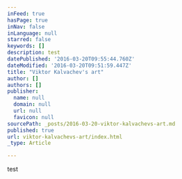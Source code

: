 ```yaml
---
inFeed: true
hasPage: true
inNav: false
inLanguage: null
starred: false
keywords: []
description: test
datePublished: '2016-03-20T09:55:44.760Z'
dateModified: '2016-03-20T09:51:59.447Z'
title: "Viktor Kalvachev's art"
author: []
authors: []
publisher:
  name: null
  domain: null
  url: null
  favicon: null
sourcePath: _posts/2016-03-20-viktor-kalvachevs-art.md
published: true
url: viktor-kalvachevs-art/index.html
_type: Article

---
```

test